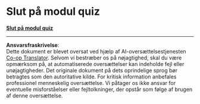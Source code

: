 <!--
CO_OP_TRANSLATOR_METADATA:
{
  "original_hash": "a21a5f6f189b82747ab80d6bfaa4587d",
  "translation_date": "2025-09-03T22:01:09+00:00",
  "source_file": "6.3 End of module quiz.md",
  "language_code": "da"
}
-->
# Slut på modul quiz


[**Slut på modul quiz**](https://forms.office.com/r/VPUZpA8zdm)

---

**Ansvarsfraskrivelse**:  
Dette dokument er blevet oversat ved hjælp af AI-oversættelsestjenesten [Co-op Translator](https://github.com/Azure/co-op-translator). Selvom vi bestræber os på nøjagtighed, skal du være opmærksom på, at automatiserede oversættelser kan indeholde fejl eller unøjagtigheder. Det originale dokument på dets oprindelige sprog bør betragtes som den autoritative kilde. For kritisk information anbefales professionel menneskelig oversættelse. Vi påtager os ikke ansvar for eventuelle misforståelser eller fejltolkninger, der opstår som følge af brugen af denne oversættelse.